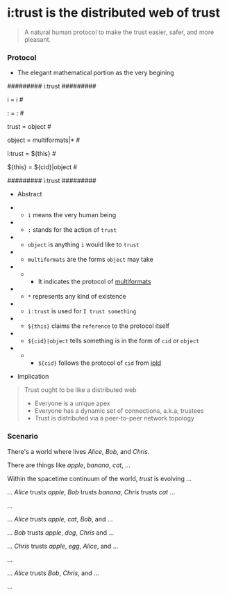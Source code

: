 # i:trust is the distributed web of trust

> A natural human protocol to make the trust easier, safer, and more pleasant.

### Protocol

- The elegant mathematical portion as the very begining

######### i:trust #########

i       = i               #

:       = :               #

trust   = object          #

object  = multiformats|*  # 

i:trust = ${this}         #

${this} = ${cid}|object   #

######### i:trust #########

- Abstract
- * `i` means the very human being
- * `:` stands for the action of `trust`
- * `object` is anything `i` would like to `trust`
- * `multiformats` are the forms `object` may take
- * * It indicates the protocol of [multiformats](multiformats.io)
- * `*` represents any kind of existence
- * `i:trust` is used for `I trust something`
- * `${this}` claims the `reference` to the protocol itself
- * `${cid}|object` tells something is in the form of `cid` or `object`
- * * `${cid}` follows the protocol of `cid` from [ipld](ipld.io)

- Implication
> Trust ought to be like a distributed web
> - Everyone is a unique apex
> - Everyone has a dynamic set of connections, a.k.a, trustees
> - Trust is distributed via a peer-to-peer network topology

### Scenario

There's a world where lives _Alice_, _Bob_, and _Chris_.

There are things like _apple_, _banana_, _cat_, ...

Within the spacetime continuum of the world, _trust_ is evolving ...

... _Alice_ trusts _apple_, _Bob_ trusts _banana_, _Chris_ trusts _cat_ ...

...

... _Alice_ trusts _apple_, _cat_, _Bob_, and ...

... _Bob_ trusts _apple_, _dog_, _Chris_ and ...

... _Chris_ trusts _apple_, _egg_, _Alice_, and ...

...

... _Alice_ trusts _Bob_, _Chris_, and ...

...
